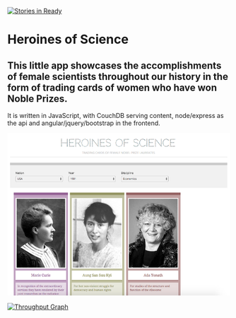 [![Stories in Ready](https://badge.waffle.io/supernoir/heroines-of-science.svg?label=ready&title=Ready)](http://waffle.io/supernoir/heroines-of-science)
# Heroines of Science
## This little app showcases the accomplishments of female scientists throughout our history in the form of trading cards of women who have won Noble Prizes.

It is written in JavaScript, with CouchDB serving content, node/express as the api and angular/jquery/bootstrap in the frontend.

![Screenshot of Current Progress](screenshots/screenshot_mar-2-16.png)

[![Throughput Graph](https://graphs.waffle.io/waffleio/waffle.io/throughput.svg)](https://waffle.io/waffleio/waffle.io/metrics)